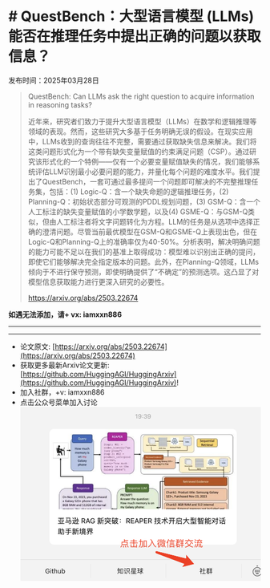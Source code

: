 # # QuestBench：大型语言模型 (LLMs) 能否在推理任务中提出正确的问题以获取信息？
发布时间：2025年03月28日


> QuestBench: Can LLMs ask the right question to acquire information in reasoning tasks?
>
> 近年来，研究者们致力于提升大型语言模型（LLMs）在数学和逻辑推理等领域的表现。然而，这些研究大多基于任务明确无误的假设。在现实应用中，LLMs收到的查询往往不完整，需要通过获取缺失信息来解决。我们将这类问题形式化为一个带有缺失变量赋值的约束满足问题（CSP）。通过研究该形式化的一个特例——仅有一个必要变量赋值缺失的情况，我们能够系统评估LLM识别最小必要问题的能力，并量化每个问题的难度水平。我们提出了QuestBench，一套可通过最多提问一个问题即可解决的不完整推理任务集，包括：(1) Logic-Q：含一个缺失命题的逻辑推理任务，(2) Planning-Q：初始状态部分可观测的PDDL规划问题，(3) GSM-Q：含一个人工标注的缺失变量赋值的小学数学题，以及(4) GSME-Q：与GSM-Q类似，但由人工标注者将文字问题转化为方程。LLM的任务是从选项中选择正确的澄清问题。尽管当前最优模型在GSM-Q和GSME-Q上表现出色，但在Logic-Q和Planning-Q上的准确率仅为40-50%。分析表明，解决明确问题的能力可能不足以在我们的基准上取得成功：模型难以识别出正确的提问，即使它们能够解决完全指定版本的问题。此外，在Planning-Q领域，LLMs倾向于不进行保守预测，即使明确提供了“不确定”的预测选项。这凸显了对模型信息获取能力进行更深入研究的必要性。
>
> https://arxiv.org/abs/2503.22674

**如遇无法添加，请+ vx: iamxxn886**
<hr />


<hr />

- 论文原文: [https://arxiv.org/abs/2503.22674](https://arxiv.org/abs/2503.22674)
- 获取更多最新Arxiv论文更新: [https://github.com/HuggingAGI/HuggingArxiv](https://github.com/HuggingAGI/HuggingArxiv)!
- 加入社群，+v: iamxxn886
- 点击公众号菜单加入讨论
![](https://raw.githubusercontent.com/HuggingAGI/wx_assets/main/2024/07/31/1722434818326-94339e92-22f1-4472-9d27-fed232f70b5d.jpeg)